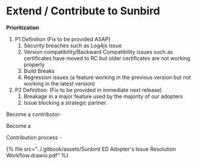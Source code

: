 # Extend / Contribute to Sunbird

**Prioritization**

1. P1 Definition (Fix to be provided ASAP)&#x20;
   1. Security breaches such as Log4js issue&#x20;
   2. Version compatibility/Backward Compatibility issues such as certificates have moved to RC but older certificates are not working properly&#x20;
   3. Build Breaks
   4. Regression issues (a feature working in the previous version but not working in the latest version)
2. P2 Definition: (Fix to be provided in immediate next release)&#x20;
   1. Breakage in a major feature used by the majority of our adopters&#x20;
   2. Issue blocking a strategic partner.

Become a contributor-&#x20;

Become a&#x20;

Contribution process -&#x20;

{% file src="../.gitbook/assets/Sunbird ED Adopter's Issue Resolution Workflow.drawio.pdf" %}

